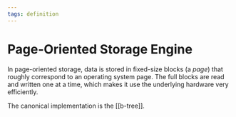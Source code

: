 ```yaml
---
tags: definition
---
```


# Page-Oriented Storage Engine
In page-oriented storage, data is stored in fixed-size blocks (a *page*) that roughly correspond to an operating system page. The full blocks are read and written one at a time, which makes it use the underlying hardware very efficiently.

The canonical implementation is the [[b-tree]].
